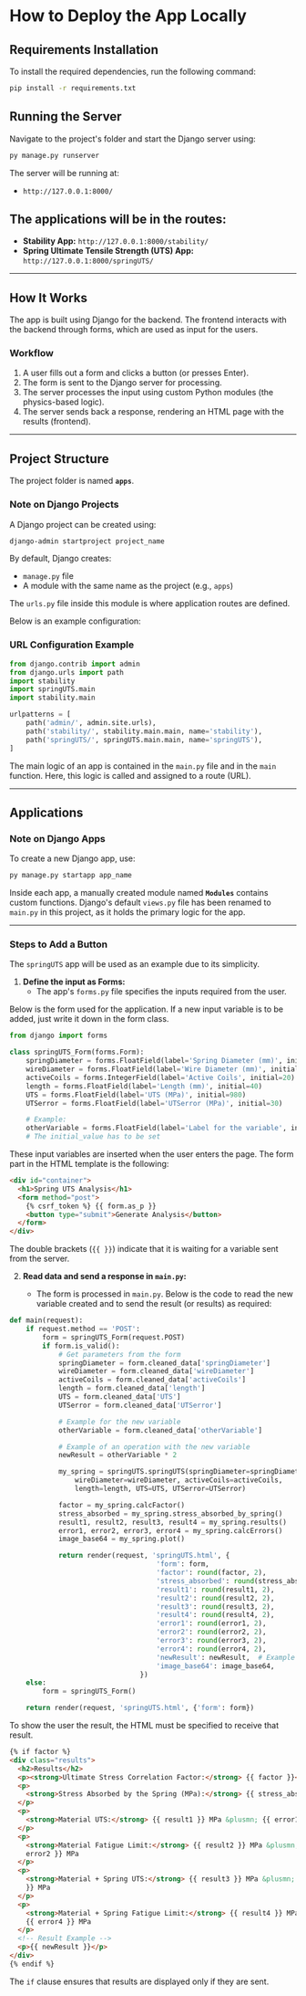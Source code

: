 # How to Deploy the App Locally

## Requirements Installation

To install the required dependencies, run the following command:

```bash
pip install -r requirements.txt
```

## Running the Server

Navigate to the project's folder and start the Django server using:

```bash
py manage.py runserver
```

The server will be running at:

- `http://127.0.0.1:8000/`

## The applications will be in the routes:

- **Stability App:** `http://127.0.0.1:8000/stability/`
- **Spring Ultimate Tensile Strength (UTS) App:** `http://127.0.0.1:8000/springUTS/`

---

## How It Works

The app is built using Django for the backend. The frontend interacts with the backend through forms, which are used as input for the users.

### Workflow

1. A user fills out a form and clicks a button (or presses Enter).
2. The form is sent to the Django server for processing.
3. The server processes the input using custom Python modules (the physics-based logic).
4. The server sends back a response, rendering an HTML page with the results (frontend).

---

## Project Structure

The project folder is named **`apps`**.

### Note on Django Projects

A Django project can be created using:

```bash
django-admin startproject project_name
```

By default, Django creates:

- `manage.py` file
- A module with the same name as the project (e.g., `apps`)

The `urls.py` file inside this module is where application routes are defined.

Below is an example configuration:

### URL Configuration Example

```python
from django.contrib import admin
from django.urls import path
import stability
import springUTS.main
import stability.main

urlpatterns = [
    path('admin/', admin.site.urls),
    path('stability/', stability.main.main, name='stability'),
    path('springUTS/', springUTS.main.main, name='springUTS'),
]
```

The main logic of an app is contained in the `main.py` file and in the `main` function. Here, this logic is called and assigned to a route (URL).

---

## Applications

### Note on Django Apps

To create a new Django app, use:

```bash
py manage.py startapp app_name
```

Inside each app, a manually created module named **`Modules`** contains custom functions. Django's default `views.py` file has been renamed to `main.py` in this project, as it holds the primary logic for the app.

---

### Steps to Add a Button

The `springUTS` app will be used as an example due to its simplicity.

1. **Define the input as Forms:**
   - The app's `forms.py` file specifies the inputs required from the user.

Below is the form used for the application. If a new input variable is to be added, just write it down in the form class.

```python
from django import forms

class springUTS_Form(forms.Form):
    springDiameter = forms.FloatField(label='Spring Diameter (mm)', initial=11.2)
    wireDiameter = forms.FloatField(label='Wire Diameter (mm)', initial=0.8)
    activeCoils = forms.IntegerField(label='Active Coils', initial=20)
    length = forms.FloatField(label='Length (mm)', initial=40)
    UTS = forms.FloatField(label='UTS (MPa)', initial=980)
    UTSerror = forms.FloatField(label='UTSerror (MPa)', initial=30)

    # Example:
    otherVariable = forms.FloatField(label='Label for the variable', initial=0.0)
    # The initial_value has to be set
```

These input variables are inserted when the user enters the page. The form part in the HTML template is the following:

```html
<div id="container">
  <h1>Spring UTS Analysis</h1>
  <form method="post">
    {% csrf_token %} {{ form.as_p }}
    <button type="submit">Generate Analysis</button>
  </form>
</div>
```

The double brackets (`{{ }}`) indicate that it is waiting for a variable sent from the server.

2. **Read data and send a response in `main.py`:**

   - The form is processed in `main.py`. Below is the code to read the new variable created and to send the result (or results) as required:

```python
def main(request):
    if request.method == 'POST':
        form = springUTS_Form(request.POST)
        if form.is_valid():
            # Get parameters from the form
            springDiameter = form.cleaned_data['springDiameter']
            wireDiameter = form.cleaned_data['wireDiameter']
            activeCoils = form.cleaned_data['activeCoils']
            length = form.cleaned_data['length']
            UTS = form.cleaned_data['UTS']
            UTSerror = form.cleaned_data['UTSerror']

            # Example for the new variable
            otherVariable = form.cleaned_data['otherVariable']

            # Example of an operation with the new variable
            newResult = otherVariable * 2

            my_spring = springUTS.springUTS(springDiameter=springDiameter,
                wireDiameter=wireDiameter, activeCoils=activeCoils,
                length=length, UTS=UTS, UTSerror=UTSerror)

            factor = my_spring.calcFactor()
            stress_absorbed = my_spring.stress_absorbed_by_spring()
            result1, result2, result3, result4 = my_spring.results()
            error1, error2, error3, error4 = my_spring.calcErrors()
            image_base64 = my_spring.plot()

            return render(request, 'springUTS.html', {
                                    'form': form,
                                    'factor': round(factor, 2),
                                    'stress_absorbed': round(stress_absorbed, 2),
                                    'result1': round(result1, 2),
                                    'result2': round(result2, 2),
                                    'result3': round(result3, 2),
                                    'result4': round(result4, 2),
                                    'error1': round(error1, 2),
                                    'error2': round(error2, 2),
                                    'error3': round(error3, 2),
                                    'error4': round(error4, 2),
                                    'newResult': newResult,  # Example of the response
                                    'image_base64': image_base64,
                                })
    else:
        form = springUTS_Form()

    return render(request, 'springUTS.html', {'form': form})
```

To show the user the result, the HTML must be specified to receive that result.

```html
{% if factor %}
<div class="results">
  <h2>Results</h2>
  <p><strong>Ultimate Stress Correlation Factor:</strong> {{ factor }}</p>
  <p>
    <strong>Stress Absorbed by the Spring (MPa):</strong> {{ stress_absorbed }}
  </p>
  <p>
    <strong>Material UTS:</strong> {{ result1 }} MPa &plusmn; {{ error1 }} MPa
  </p>
  <p>
    <strong>Material Fatigue Limit:</strong> {{ result2 }} MPa &plusmn; {{
    error2 }} MPa
  </p>
  <p>
    <strong>Material + Spring UTS:</strong> {{ result3 }} MPa &plusmn; {{ error3
    }} MPa
  </p>
  <p>
    <strong>Material + Spring Fatigue Limit:</strong> {{ result4 }} MPa &plusmn;
    {{ error4 }} MPa
  </p>
  <!-- Result Example -->
  <p>{{ newResult }}</p>
</div>
{% endif %}
```

The `if` clause ensures that results are displayed only if they are sent.
